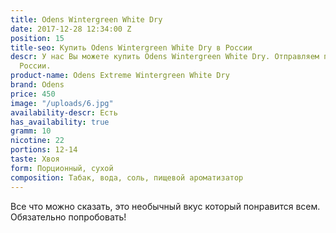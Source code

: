 ```yaml
---
title: Odens Wintergreen White Dry
date: 2017-12-28 12:34:00 Z
position: 15
title-seo: Купить Odens Wintergreen White Dry в России
descr: У нас Вы можете купить Odens Wintergreen White Dry. Отправляем по всей территории
  России.
product-name: Odens Extreme Wintergreen White Dry
brand: Odens
price: 450
image: "/uploads/6.jpg"
availability-descr: Есть
has_availability: true
gramm: 10
nicotine: 22
portions: 12-14
taste: Хвоя
form: Порционный, сухой
composition: Табак, вода, соль, пищевой ароматизатор
---
```


Все что можно сказать, это необычный вкус который понравится всем. Обязательно попробовать!